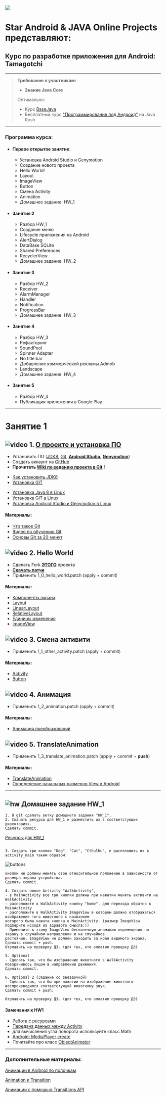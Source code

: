 
<img src="https://cdn1.savepice.ru/uploads/2019/2/3/50aa6328bda9132ab6e0266ac6c7dcc7-full.png"/>

# Star Android & JAVA Online Projects  представляют:

## Курс по разработке приложения для Android: Tamagotchi


---
> **Требование к участникам:**
> - **Знание Java Core**
>
> Оптимально:
> - Курс [BaseJava](http://javaops.ru/reg/basejava)
> - Бесплатный курс ["Программирование под Андроид"](https://javarush.ru/quests/QUEST_GOOGLE_ANDROID) на Java Rush
---


### Программа курса:

- #### Первое открытое занятие:

  - Установка Android Studio и Genymotion
  - Создание нового проекта
  - Hello World!
  - Layout
  - ImageView
  - Button
  - Смена Activity
  - Animation
  - Домашнее задание: HW_1

- #### Занятие 2

  - Разбор HW_1
  - Создание меню
  - Lifecycle приложения на Android
  - AlertDialog
  - DataBase  SQLite
  - Shared Preferences
  - RecyclerView
  - Домашнее задание: HW_2

- #### Занятие 3

  - Разбор HW_2
  - Receiver
  - AlarmManager
  - Handler
  - Notification
  - ProgressBar
  - Домашнее задание: HW_3

- #### Занятие 4

  - Разбор HW_3
  - Рефакторинг
  - SoundPool
  - Spinner Adapter
  - No title bar
  - Добавление коммерческой рекламы Admob
  - Landscape
  - Домашнее задание: HW_4

- #### Занятие 5 

  - Разбор HW_4
  - Публикация приложения в Google Play

---

# Занятие 1

## ![video](https://cloud.githubusercontent.com/assets/13649199/13672715/06dbc6ce-e6e7-11e5-81a9-04fbddb9e488.png) 1. [О проекте и установка ПО](https://drive.google.com/open?id=1_rCSROQjSxQ8dqpNgOKuAsQacN59KGf_)

- Установить ПО ([JDK8](https://www.oracle.com/technetwork/java/javase/downloads/jdk8-downloads-2133151.html), [Git](https://git-scm.com/downloads), [**Android Studio**](https://developer.android.com/studio/), [**Genymotion**](https://www.genymotion.com))
- Создать аккаунт на [GitHub](https://github.com)
- **Прочитать [Wiki по ведению проекта в Git](https://github.com/JavaOPs/topjava/wiki/Git) !**

+ [Как установить JDK8](https://www.youtube.com/watch?v=D59Sd7D58F0) <img src="https://cloud.githubusercontent.com/assets/13649199/13672715/06dbc6ce-e6e7-11e5-81a9-04fbddb9e488.png" width="15"/>
+ [Установка GIT](https://www.youtube.com/watch?v=mpK_MYb38zs) <img src="https://cloud.githubusercontent.com/assets/13649199/13672715/06dbc6ce-e6e7-11e5-81a9-04fbddb9e488.png" width="15"/>

- [Установка Java 8 в Linux](https://www.youtube.com/watch?time_continue=136&v=RgJQKZhD210) <img src="https://cloud.githubusercontent.com/assets/13649199/13672715/06dbc6ce-e6e7-11e5-81a9-04fbddb9e488.png" width="15"/>
- [Установка GIT в Linux](https://www.youtube.com/watch?v=f6b5p5ss1nA) <img src="https://cloud.githubusercontent.com/assets/13649199/13672715/06dbc6ce-e6e7-11e5-81a9-04fbddb9e488.png" width="15"/>
- [Установка Android Studio и Genymotion в Linux](https://www.youtube.com/watch?time_continue=35&v=qgfiA7cEGmI) <img src="https://cloud.githubusercontent.com/assets/13649199/13672715/06dbc6ce-e6e7-11e5-81a9-04fbddb9e488.png" width="15"/>

#### Материалы:

- [Что такое Git](https://drive.google.com/file/d/0B9Ye2auQ_NsFSUNrdVc0bDZuX2s/edit) <img src="https://cloud.githubusercontent.com/assets/13649199/13672715/06dbc6ce-e6e7-11e5-81a9-04fbddb9e488.png" width="15"/>
- [Видео по обучению Git](https://www.youtube.com/playlist?list=PLIU76b8Cjem5B3sufBJ_KFTpKkMEvaTQR) <img src="https://cloud.githubusercontent.com/assets/13649199/13672715/06dbc6ce-e6e7-11e5-81a9-04fbddb9e488.png" width="15"/>
- [Основы Git за 20 минут](https://www.youtube.com/watch?v=TMeZGvtQnT8) <img src="https://cloud.githubusercontent.com/assets/13649199/13672715/06dbc6ce-e6e7-11e5-81a9-04fbddb9e488.png" width="15"/>

## ![video](https://cloud.githubusercontent.com/assets/13649199/13672715/06dbc6ce-e6e7-11e5-81a9-04fbddb9e488.png) 2. Hello World

- Сделать Fork **[ЭТОГО](https://github.com/qf05/Android_Lesson_1)** проекта
- **[Скачать патчи](https://drive.google.com/open?id=1WPWIwHDHmeuf93dWTtaHloWpvX1Xkb9s)**
- Применить 1_0_hello_world.patch (apply + commit)

#### Материалы:

- [Компоненты экрана](https://startandroid.ru/ru/uroki/vse-uroki-spiskom/13-urok-4-elementy-ekrana-i-ih-svojstva.html)
- [Layout](http://developer.alexanderklimov.ru/android/theory/layout.php)
- [LinearLayout](http://developer.alexanderklimov.ru/android/layout/linearlayout.php)
- [RelativeLayout](http://developer.alexanderklimov.ru/android/layout/relativelayout.php)
- [Единицы измерения](http://developer.alexanderklimov.ru/android/theory/scales.php)
- [ImageView](http://developer.alexanderklimov.ru/android/views/imageview.php)

## ![video](https://cloud.githubusercontent.com/assets/13649199/13672715/06dbc6ce-e6e7-11e5-81a9-04fbddb9e488.png) 3. Смена активити

- Применить 1_1_other_activity.patch (apply + commit)

#### Материалы:

- [Activity](http://developer.alexanderklimov.ru/android/theory/activity-theory.php#what)
- [Button](http://developer.alexanderklimov.ru/android/views/button.php)

## ![video](https://cloud.githubusercontent.com/assets/13649199/13672715/06dbc6ce-e6e7-11e5-81a9-04fbddb9e488.png) 4. Анимация

- Применить 1_2_animation.patch (apply + commit)

#### Материалы:

- [Анимация преобразований](http://developer.alexanderklimov.ru/android/animation/tweenanimation.php)

## ![video](https://cloud.githubusercontent.com/assets/13649199/13672715/06dbc6ce-e6e7-11e5-81a9-04fbddb9e488.png) 5. TranslateAnimation

- Применить 1_3_translate_animation.patch (apply + commit + **push**)

#### Материалы:

- [TranslateAnimation](http://developer.alexanderklimov.ru/android/animation/translateanimation.php)
- [Определение начальных размеров View в Android](http://poetofcode.ru/programming/2017/06/12/kak-opredelit-nachalnyue-razmeryu-view-v-android.html)

---

## ![hw](https://cloud.githubusercontent.com/assets/13649199/13672719/09593080-e6e7-11e5-81d1-5cb629c438ca.png) Домашнее задание HW_1

```
1. В git сделать ветку домашнего задания "HW_1".
2. Скачать ресурсы для HW_1 и разместить их в соответстующих директориях. 
Сделать commit.
```
[Ресурсы для HW_1](https://drive.google.com/file/d/1L9cKSTV6GMOGiAi-OzP2Hj4PlRyo3BAP/view?usp=sharing)
```

3. Создать три кнопки "Dog", "Cat", "Cthulhu", и расположить их в activity_main таким образом:
```
![buttons](https://cdn1.savepice.ru/uploads/2019/2/3/124cf95c5458fc74cab839ce0a814acb-full.jpg)
```
кнопки не должны менять свое относительное положение в зависимости от размера экрана устройства. 
Сделать commit.

4. Создать новое Activity "WalkActivity", 
- в MainActivity все три кнопки должны при нажатии менять активити на WalkActivity
- расположите в WalkActivity кнопку "home", для перехода обратно к MainActivity 
- расположите в WalkActivity ImageView в котором должно отображаться изображение того животного с названием 
которого была нажата кнопка в MainActivity. (размер ImageView подберите исходя из здравого смысла:))
- Примените к этому ImageView бесконечную анимацию перемещения по экрану в случайном направлении и на случайное 
растояние. ImageView не должен заходить за края видимого экрана.
Сделать commit + push.
Отрпавить на проверку ДЗ. (для тех, кто оплатил проверку ДЗ)

5. Optional
- Сделать так, что бы изображение животного в WalkActivity поворачивось лицом в направлении движения.
Сделать commit.

6. Optional 2 (Задание со звёздочкой)
- Сделать так, что бы при нажатии на изображение животного воспроизводился соответстующий животному звук.
Сделать commit + push.

Отрпавить на проверку ДЗ. (для тех, кто оплатил проверку ДЗ)
```

#### Замечания к HW1

- [Работа с ресурсами](https://metanit.com/java/android/2.4.php)
- [Передача данных между Activity](http://developer.alexanderklimov.ru/android/activity.php#passdata)
- для вычисления угла поворота используйте класс Math
- [Android: MediaPlayer create](https://stackoverflow.com/questions/12154951/android-mediaplayer-create)
- Почитайте про класс [ObjectAnimator](https://developer.android.com/reference/android/animation/ObjectAnimator)

---



### Дополнительные материалы:


[Анимации в Android по полочкам](https://habr.com/ru/post/347918/)

[Animation и Transition](http://developer.alexanderklimov.ru/android/animation/)

[Анимации c помощью Transitions API](https://habr.com/ru/post/243363/)